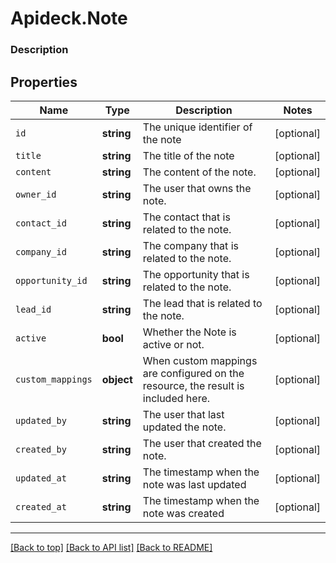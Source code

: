 # Apideck.Note

### Description

## Properties
Name | Type | Description | Notes
------------ | ------------- | ------------- | -------------
`id` | **string** | The unique identifier of the note | [optional] 
`title` | **string** | The title of the note | [optional] 
`content` | **string** | The content of the note. | [optional] 
`owner_id` | **string** | The user that owns the note. | [optional] 
`contact_id` | **string** | The contact that is related to the note. | [optional] 
`company_id` | **string** | The company that is related to the note. | [optional] 
`opportunity_id` | **string** | The opportunity that is related to the note. | [optional] 
`lead_id` | **string** | The lead that is related to the note. | [optional] 
`active` | **bool** | Whether the Note is active or not. | [optional] 
`custom_mappings` | **object** | When custom mappings are configured on the resource, the result is included here. | [optional] 
`updated_by` | **string** | The user that last updated the note. | [optional] 
`created_by` | **string** | The user that created the note. | [optional] 
`updated_at` | **string** | The timestamp when the note was last updated | [optional] 
`created_at` | **string** | The timestamp when the note was created | [optional] 





---

[[Back to top]](#) [[Back to API list]](../../../../README.md#documentation-for-api-endpoints) [[Back to README]](../../../../README.md)


